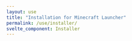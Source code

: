 ```yaml
---
layout: use
title: "Installation for Minecraft Launcher"
permalink: /use/installer/
svelte_component: Installer
---
```

